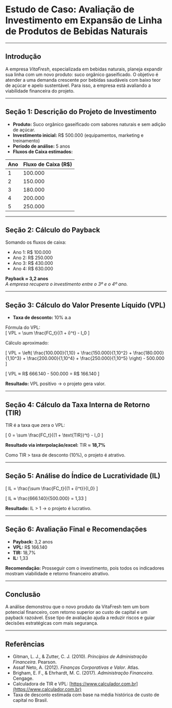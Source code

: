 # **Estudo de Caso: Avaliação de Investimento em Expansão de Linha de Produtos de Bebidas Naturais**

---

## **Introdução**

A empresa *VitaFresh*, especializada em bebidas naturais, planeja expandir sua linha com um novo produto: suco orgânico gaseificado. O objetivo é atender a uma demanda crescente por bebidas saudáveis com baixo teor de açúcar e apelo sustentável. Para isso, a empresa está avaliando a viabilidade financeira do projeto.

---

## **Seção 1: Descrição do Projeto de Investimento**

- **Produto:** Suco orgânico gaseificado com sabores naturais e sem adição de açúcar.
- **Investimento inicial:** R$ 500.000 (equipamentos, marketing e treinamento)
- **Período de análise:** 5 anos
- **Fluxos de Caixa estimados:**

| Ano | Fluxo de Caixa (R$) |
|-----|---------------------|
| 1   | 100.000             |
| 2   | 150.000             |
| 3   | 180.000             |
| 4   | 200.000             |
| 5   | 250.000             |

---

## **Seção 2: Cálculo do Payback**

Somando os fluxos de caixa:

- Ano 1: R$ 100.000
- Ano 2: R$ 250.000
- Ano 3: R$ 430.000
- Ano 4: R$ 630.000

**Payback ≈ 3,2 anos**  
*A empresa recupera o investimento entre o 3º e o 4º ano.*

---

## **Seção 3: Cálculo do Valor Presente Líquido (VPL)**

- **Taxa de desconto:** 10% a.a

Fórmula do VPL:  
\[ VPL = \sum \frac{FC_t}{(1 + i)^t} - I_0 \]

Cálculo aproximado:

\[
VPL = \left( \frac{100.000}{1,10} + \frac{150.000}{1,10^2} + \frac{180.000}{1,10^3} + \frac{200.000}{1,10^4} + \frac{250.000}{1,10^5} \right) - 500.000
\]

\[
VPL ≈ R$ 666.140 - 500.000 = R$ 166.140
\]

**Resultado:** VPL positivo → o projeto gera valor.

---

## **Seção 4: Cálculo da Taxa Interna de Retorno (TIR)**

TIR é a taxa que zera o VPL:

\[
0 = \sum \frac{FC_t}{(1 + \text{TIR})^t} - I_0
\]

**Resultado via interpolação/excel:** TIR ≈ **18,7%**

Como TIR > taxa de desconto (10%), o projeto é atrativo.

---

## **Seção 5: Análise do Índice de Lucratividade (IL)**

\[
IL = \frac{\sum \frac{FC_t}{(1 + i)^t}}{I_0}
\]

\[
IL ≈ \frac{666.140}{500.000} = 1,33
\]

**Resultado:** IL > 1 → o projeto é lucrativo.

---

## **Seção 6: Avaliação Final e Recomendações**

- **Payback:** 3,2 anos
- **VPL:** R$ 166.140
- **TIR:** 18,7%
- **IL:** 1,33

**Recomendação:** Prosseguir com o investimento, pois todos os indicadores mostram viabilidade e retorno financeiro atrativo.

---

## **Conclusão**

A análise demonstrou que o novo produto da VitaFresh tem um bom potencial financeiro, com retorno superior ao custo de capital e um payback razoável. Esse tipo de avaliação ajuda a reduzir riscos e guiar decisões estratégicas com mais segurança.

---

## **Referências**

- Gitman, L. J., & Zutter, C. J. (2010). *Princípios de Administração Financeira*. Pearson.
- Assaf Neto, A. (2012). *Finanças Corporativas e Valor*. Atlas.
- Brigham, E. F., & Ehrhardt, M. C. (2017). *Administração Financeira*. Cengage.
- Calculadora de TIR e VPL: [https://www.calculador.com.br](https://www.calculador.com.br)
- Taxa de desconto estimada com base na média histórica de custo de capital no Brasil.
